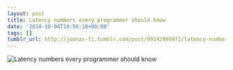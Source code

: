 ```yaml
---
layout: post
title: Latency numbers every programmer should know
date: '2014-10-04T18:56:10+00:00'
tags: []
tumblr_url: http://joonas-fi.tumblr.com/post/99142999972/latency-numbers-every-programmer-should-know
---
```


![Latency numbers every programmer should know](/images/2014/10/tumblr_ncxg9mZDps1s4uffjo1_1280.png)
